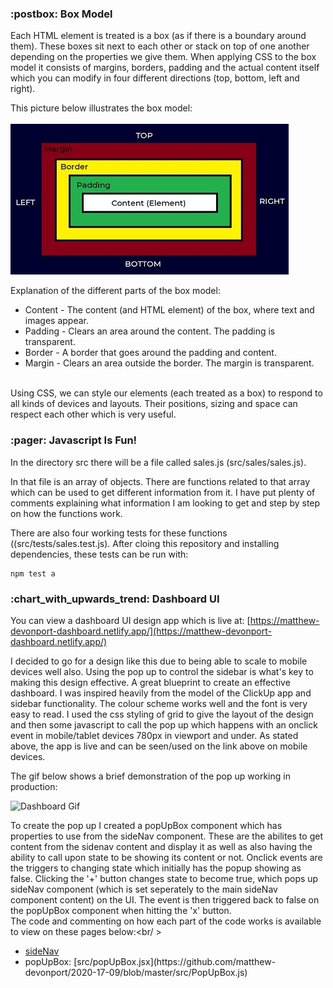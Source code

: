 <h3> :postbox: Box Model</h3>

Each HTML element is treated is a box (as if there is a boundary around them). These boxes sit next to each other or stack on top of one another depending on the properties we give them.
When applying CSS to the box model it consists of margins, borders, padding and the actual content itself which you can modify in four different directions (top, bottom, left and right).

This picture below illustrates the box model:<br><br>
![Border Box Image](public/img//border-box.jpg?raw=true "Border Box")

Explanation of the different parts of the box model:
<ul>
<li>Content - The content (and HTML element) of the box, where text and images appear.</li>
<li>Padding - Clears an area around the content. The padding is transparent.</li>
<li>Border - A border that goes around the padding and content.</li>
<li>Margin - Clears an area outside the border. The margin is transparent.</li>
</ul><br>
Using CSS, we can style our elements (each treated as a box) to respond to all kinds of devices and layouts. Their positions, sizing and space can respect each other which is very useful.

<h3>:pager: Javascript Is Fun!</h3>

In the directory src there will be a file called sales.js (src/sales/sales.js).

In that file is an array of objects. There are functions related to that array which can be used to get different information from it. I have put plenty of comments explaining what information I am looking to get and step by step on how the functions work.

There are also four working tests for these functions ((src/tests/sales.test.js).
After cloing this repository and installing dependencies, these tests can be run with:

```
npm test a
```

<h3>:chart_with_upwards_trend: Dashboard UI</h3>

You can view a dashboard UI design app which is live at: [https://matthew-devonport-dashboard.netlify.app/](https://matthew-devonport-dashboard.netlify.app/)


I decided to go for a design like this due to being able to scale to mobile devices well also. Using the pop up to control the sidebar is what's key to making this design effective. A great blueprint to create an effective dashboard. I was inspired heavily from the model of the ClickUp app and sidebar functionality. The colour scheme works well and the font is very easy to read. I used the css styling of grid to give the layout of the design and then some javascript to call the pop up which happens with an onclick event in mobile/tablet devices 780px in viewport and under. As stated above, the app is live and can be seen/used on the link above on mobile devices.

The gif below shows a brief demonstration of the pop up working in production:

![Dashboard Gif](https://media.giphy.com/media/Sz5N8dGGJAbYMVRAvw/giphy.gif)

To create the pop up I created a popUpBox component which has properties to use from the sideNav component. These are the abilites to get content from the sidenav content and display it as well as also having the ability to call upon state to be showing its content or not. Onclick events are the triggers to changing state which initially has the popup showing as false. Clicking the '+' button changes state to become true, which pops up sideNav component (which is set seperately to the main sideNav component content) on the UI. The event is then triggered back to false on the popUpBox component when hitting the 'x' button.
<br>
The code and commenting on how each part of the code works is available to view on these pages below:<br/ >
<ul>
  <li><a href="https://github.com/matthew-devonport/2020-17-09/blob/master/src/Sidenav.jsx">sideNav</a></li>
<li>popUpBox: [src/popUpBox.jsx](https://github.com/matthew-devonport/2020-17-09/blob/master/src/PopUpBox.js)</li>
</ul>


